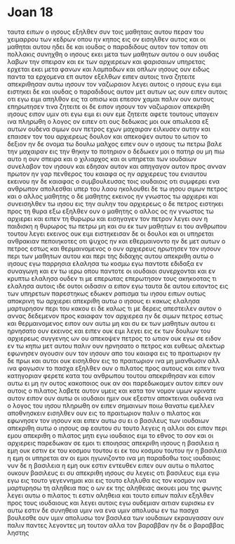 # Joan 18
ταυτα ειπων ο ιησους εξηλθεν συν τοις μαθηταις αυτου περαν του χειμαρρου των κεδρων οπου ην κηπος εις ον εισηλθεν αυτος και οι μαθηται αυτου
ηδει δε και ιουδας ο παραδιδους αυτον τον τοπον οτι πολλακις συνηχθη ο ιησους εκει μετα των μαθητων αυτου
ο ουν ιουδας λαβων την σπειραν και εκ των αρχιερεων και φαρισαιων υπηρετας ερχεται εκει μετα φανων και λαμπαδων και οπλων
ιησους ουν ειδως παντα τα ερχομενα επ αυτον εξελθων ειπεν αυτοις τινα ζητειτε
απεκριθησαν αυτω ιησουν τον ναζωραιον λεγει αυτοις ο ιησους εγω ειμι ειστηκει δε και ιουδας ο παραδιδους αυτον μετ αυτων
ως ουν ειπεν αυτοις οτι εγω ειμι απηλθον εις τα οπισω και επεσον χαμαι
παλιν ουν αυτους επηρωτησεν τινα ζητειτε οι δε ειπον ιησουν τον ναζωραιον
απεκριθη ιησους ειπον υμιν οτι εγω ειμι ει ουν εμε ζητειτε αφετε τουτους υπαγειν
ινα πληρωθη ο λογος ον ειπεν οτι ους δεδωκας μοι ουκ απωλεσα εξ αυτων ουδενα
σιμων ουν πετρος εχων μαχαιραν ειλκυσεν αυτην και επαισεν τον του αρχιερεως δουλον και απεκοψεν αυτου το ωτιον το δεξιον ην δε ονομα τω δουλω μαλχος
ειπεν ουν ο ιησους τω πετρω βαλε την μαχαιραν εις την θηκην το ποτηριον ο δεδωκεν μοι ο πατηρ ου μη πιω αυτο
η ουν σπειρα και ο χιλιαρχος και οι υπηρεται των ιουδαιων συνελαβον τον ιησουν και εδησαν αυτον
και απηγαγον αυτον προς ανναν πρωτον ην γαρ πενθερος του καιαφα ος ην αρχιερευς του ενιαυτου εκεινου
ην δε καιαφας ο συμβουλευσας τοις ιουδαιοις οτι συμφερει ενα ανθρωπον απολεσθαι υπερ του λαου
ηκολουθει δε τω ιησου σιμων πετρος και ο αλλος μαθητης ο δε μαθητης εκεινος ην γνωστος τω αρχιερει και συνεισηλθεν τω ιησου εις την αυλην του αρχιερεως
ο δε πετρος ειστηκει προς τη θυρα εξω εξηλθεν ουν ο μαθητης ο αλλος ος ην γνωστος τω αρχιερει και ειπεν τη θυρωρω και εισηγαγεν τον πετρον
λεγει ουν η παιδισκη η θυρωρος τω πετρω μη και συ εκ των μαθητων ει του ανθρωπου τουτου λεγει εκεινος ουκ ειμι
ειστηκεισαν δε οι δουλοι και οι υπηρεται ανθρακιαν πεποιηκοτες οτι ψυχος ην και εθερμαινοντο ην δε μετ αυτων ο πετρος εστως και θερμαινομενος
ο ουν αρχιερευς ηρωτησεν τον ιησουν περι των μαθητων αυτου και περι της διδαχης αυτου
απεκριθη αυτω ο ιησους εγω παρρησια ελαλησα τω κοσμω εγω παντοτε εδιδαξα εν συναγωγη και εν τω ιερω οπου παντοτε οι ιουδαιοι συνερχονται και εν κρυπτω ελαλησα ουδεν
τι με επερωτας επερωτησον τους ακηκοοτας τι ελαλησα αυτοις ιδε ουτοι οιδασιν α ειπον εγω
ταυτα δε αυτου ειποντος εις των υπηρετων παρεστηκως εδωκεν ραπισμα τω ιησου ειπων ουτως αποκρινη τω αρχιερει
απεκριθη αυτω ο ιησους ει κακως ελαλησα μαρτυρησον περι του κακου ει δε καλως τι με δερεις
απεστειλεν αυτον ο αννας δεδεμενον προς καιαφαν τον αρχιερεα
ην δε σιμων πετρος εστως και θερμαινομενος ειπον ουν αυτω μη και συ εκ των μαθητων αυτου ει ηρνησατο ουν εκεινος και ειπεν ουκ ειμι
λεγει εις εκ των δουλων του αρχιερεως συγγενης ων ου απεκοψεν πετρος το ωτιον ουκ εγω σε ειδον εν τω κηπω μετ αυτου
παλιν ουν ηρνησατο ο πετρος και ευθεως αλεκτωρ εφωνησεν
αγουσιν ουν τον ιησουν απο του καιαφα εις το πραιτωριον ην δε πρωι και αυτοι ουκ εισηλθον εις το πραιτωριον ινα μη μιανθωσιν αλλ ινα φαγωσιν το πασχα
εξηλθεν ουν ο πιλατος προς αυτους και ειπεν τινα κατηγοριαν φερετε κατα του ανθρωπου τουτου
απεκριθησαν και ειπον αυτω ει μη ην ουτος κακοποιος ουκ αν σοι παρεδωκαμεν αυτον
ειπεν ουν αυτοις ο πιλατος λαβετε αυτον υμεις και κατα τον νομον υμων κρινατε αυτον ειπον ουν αυτω οι ιουδαιοι ημιν ουκ εξεστιν αποκτειναι ουδενα
ινα ο λογος του ιησου πληρωθη ον ειπεν σημαινων ποιω θανατω εμελλεν αποθνησκειν
εισηλθεν ουν εις το πραιτωριον παλιν ο πιλατος και εφωνησεν τον ιησουν και ειπεν αυτω συ ει ο βασιλευς των ιουδαιων
απεκριθη αυτω ο ιησους αφ εαυτου συ τουτο λεγεις η αλλοι σοι ειπον περι εμου
απεκριθη ο πιλατος μητι εγω ιουδαιος ειμι το εθνος το σον και οι αρχιερεις παρεδωκαν σε εμοι τι εποιησας
απεκριθη ιησους η βασιλεια η εμη ουκ εστιν εκ του κοσμου τουτου ει εκ του κοσμου τουτου ην η βασιλεια η εμη οι υπηρεται αν οι εμοι ηγωνιζοντο ινα μη παραδοθω τοις ιουδαιοις νυν δε η βασιλεια η εμη ουκ εστιν εντευθεν
ειπεν ουν αυτω ο πιλατος ουκουν βασιλευς ει συ απεκριθη ιησους συ λεγεις οτι βασιλευς ειμι εγω εγω εις τουτο γεγεννημαι και εις τουτο εληλυθα εις τον κοσμον ινα μαρτυρησω τη αληθεια πας ο ων εκ της αληθειας ακουει μου της φωνης
λεγει αυτω ο πιλατος τι εστιν αληθεια και τουτο ειπων παλιν εξηλθεν προς τους ιουδαιους και λεγει αυτοις εγω ουδεμιαν αιτιαν ευρισκω εν αυτω
εστιν δε συνηθεια υμιν ινα ενα υμιν απολυσω εν τω πασχα βουλεσθε ουν υμιν απολυσω τον βασιλεα των ιουδαιων
εκραυγασαν ουν παλιν παντες λεγοντες μη τουτον αλλα τον βαραββαν ην δε ο βαραββας ληστης

